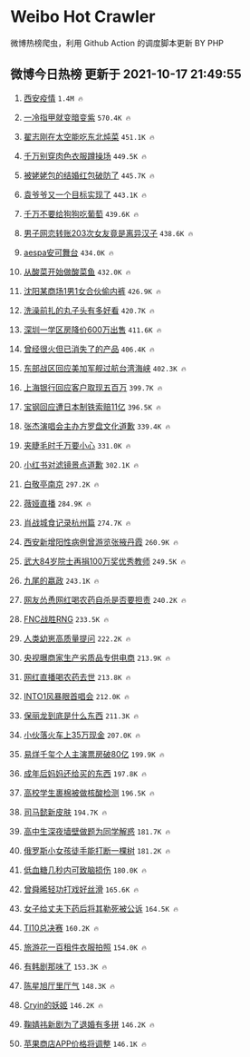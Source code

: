 # Weibo Hot Crawler 



微博热榜爬虫，利用 Github Action 的调度脚本更新 BY PHP 


## 微博今日热榜 更新于 2021-10-17 21:49:55 
1. [西安疫情](https://s.weibo.com/weibo?q=%E8%A5%BF%E5%AE%89%E7%96%AB%E6%83%85&Refer=top) `1.4M 🔥` 

1. [一冷指甲就变暗变紫](https://s.weibo.com/weibo?q=%23%E4%B8%80%E5%86%B7%E6%8C%87%E7%94%B2%E5%B0%B1%E5%8F%98%E6%9A%97%E5%8F%98%E7%B4%AB%23&Refer=top) `570.4K 🔥` 

1. [翟志刚在太空能吃东北炖菜](https://s.weibo.com/weibo?q=%23%E7%BF%9F%E5%BF%97%E5%88%9A%E5%9C%A8%E5%A4%AA%E7%A9%BA%E8%83%BD%E5%90%83%E4%B8%9C%E5%8C%97%E7%82%96%E8%8F%9C%23&Refer=top) `451.1K 🔥` 

1. [千万别穿肉色衣服蹲操场](https://s.weibo.com/weibo?q=%23%E5%8D%83%E4%B8%87%E5%88%AB%E7%A9%BF%E8%82%89%E8%89%B2%E8%A1%A3%E6%9C%8D%E8%B9%B2%E6%93%8D%E5%9C%BA%23&Refer=top) `449.5K 🔥` 

1. [被姥姥包的结婚红包破防了](https://s.weibo.com/weibo?q=%23%E8%A2%AB%E5%A7%A5%E5%A7%A5%E5%8C%85%E7%9A%84%E7%BB%93%E5%A9%9A%E7%BA%A2%E5%8C%85%E7%A0%B4%E9%98%B2%E4%BA%86%23&Refer=top) `445.7K 🔥` 

1. [袁爷爷又一个目标实现了](https://s.weibo.com/weibo?q=%23%E8%A2%81%E7%88%B7%E7%88%B7%E5%8F%88%E4%B8%80%E4%B8%AA%E7%9B%AE%E6%A0%87%E5%AE%9E%E7%8E%B0%E4%BA%86%23&Refer=top) `443.1K 🔥` 

1. [千万不要给狗狗吃葡萄](https://s.weibo.com/weibo?q=%23%E5%8D%83%E4%B8%87%E4%B8%8D%E8%A6%81%E7%BB%99%E7%8B%97%E7%8B%97%E5%90%83%E8%91%A1%E8%90%84%23&Refer=top) `439.6K 🔥` 

1. [男子网恋转账203次女友竟是离异汉子](https://s.weibo.com/weibo?q=%23%E7%94%B7%E5%AD%90%E7%BD%91%E6%81%8B%E8%BD%AC%E8%B4%A6203%E6%AC%A1%E5%A5%B3%E5%8F%8B%E7%AB%9F%E6%98%AF%E7%A6%BB%E5%BC%82%E6%B1%89%E5%AD%90%23&Refer=top) `438.6K 🔥` 

1. [aespa安可舞台](https://s.weibo.com/weibo?q=%23aespa%E5%AE%89%E5%8F%AF%E8%88%9E%E5%8F%B0%23&Refer=top) `434.0K 🔥` 

1. [从酸菜开始做酸菜鱼](https://s.weibo.com/weibo?q=%23%E4%BB%8E%E9%85%B8%E8%8F%9C%E5%BC%80%E5%A7%8B%E5%81%9A%E9%85%B8%E8%8F%9C%E9%B1%BC%23&Refer=top) `432.0K 🔥` 

1. [沈阳某商场1男1女合伙偷内裤](https://s.weibo.com/weibo?q=%23%E6%B2%88%E9%98%B3%E6%9F%90%E5%95%86%E5%9C%BA1%E7%94%B71%E5%A5%B3%E5%90%88%E4%BC%99%E5%81%B7%E5%86%85%E8%A3%A4%23&Refer=top) `426.9K 🔥` 

1. [洗澡前扎的丸子头有多好看](https://s.weibo.com/weibo?q=%23%E6%B4%97%E6%BE%A1%E5%89%8D%E6%89%8E%E7%9A%84%E4%B8%B8%E5%AD%90%E5%A4%B4%E6%9C%89%E5%A4%9A%E5%A5%BD%E7%9C%8B%23&Refer=top) `420.7K 🔥` 

1. [深圳一学区房降价600万出售](https://s.weibo.com/weibo?q=%23%E6%B7%B1%E5%9C%B3%E4%B8%80%E5%AD%A6%E5%8C%BA%E6%88%BF%E9%99%8D%E4%BB%B7600%E4%B8%87%E5%87%BA%E5%94%AE%23&Refer=top) `411.6K 🔥` 

1. [曾经很火但已消失了的产品](https://s.weibo.com/weibo?q=%23%E6%9B%BE%E7%BB%8F%E5%BE%88%E7%81%AB%E4%BD%86%E5%B7%B2%E6%B6%88%E5%A4%B1%E4%BA%86%E7%9A%84%E4%BA%A7%E5%93%81%23&Refer=top) `406.4K 🔥` 

1. [东部战区回应美加军舰过航台湾海峡](https://s.weibo.com/weibo?q=%23%E4%B8%9C%E9%83%A8%E6%88%98%E5%8C%BA%E5%9B%9E%E5%BA%94%E7%BE%8E%E5%8A%A0%E5%86%9B%E8%88%B0%E8%BF%87%E8%88%AA%E5%8F%B0%E6%B9%BE%E6%B5%B7%E5%B3%A1%23&Refer=top) `402.3K 🔥` 

1. [上海银行回应客户取现五百万](https://s.weibo.com/weibo?q=%23%E4%B8%8A%E6%B5%B7%E9%93%B6%E8%A1%8C%E5%9B%9E%E5%BA%94%E5%AE%A2%E6%88%B7%E5%8F%96%E7%8E%B0%E4%BA%94%E7%99%BE%E4%B8%87%23&Refer=top) `399.7K 🔥` 

1. [宝钢回应遭日本制铁索赔11亿](https://s.weibo.com/weibo?q=%23%E5%AE%9D%E9%92%A2%E5%9B%9E%E5%BA%94%E9%81%AD%E6%97%A5%E6%9C%AC%E5%88%B6%E9%93%81%E7%B4%A2%E8%B5%9411%E4%BA%BF%23&Refer=top) `396.5K 🔥` 

1. [张杰演唱会主办方罗盘文化道歉](https://s.weibo.com/weibo?q=%23%E5%BC%A0%E6%9D%B0%E6%BC%94%E5%94%B1%E4%BC%9A%E4%B8%BB%E5%8A%9E%E6%96%B9%E7%BD%97%E7%9B%98%E6%96%87%E5%8C%96%E9%81%93%E6%AD%89%23&Refer=top) `339.4K 🔥` 

1. [夹睫毛时千万要小心](https://s.weibo.com/weibo?q=%23%E5%A4%B9%E7%9D%AB%E6%AF%9B%E6%97%B6%E5%8D%83%E4%B8%87%E8%A6%81%E5%B0%8F%E5%BF%83%23&Refer=top) `331.0K 🔥` 

1. [小红书对滤镜景点道歉](https://s.weibo.com/weibo?q=%23%E5%B0%8F%E7%BA%A2%E4%B9%A6%E5%AF%B9%E6%BB%A4%E9%95%9C%E6%99%AF%E7%82%B9%E9%81%93%E6%AD%89%23&Refer=top) `302.1K 🔥` 

1. [白敬亭南京](https://s.weibo.com/weibo?q=%E7%99%BD%E6%95%AC%E4%BA%AD%E5%8D%97%E4%BA%AC&Refer=top) `297.2K 🔥` 

1. [薇娅直播](https://s.weibo.com/weibo?q=%23%E8%96%87%E5%A8%85%E7%9B%B4%E6%92%AD%23&Refer=top) `284.9K 🔥` 

1. [肖战城食记录杭州篇](https://s.weibo.com/weibo?q=%23%E8%82%96%E6%88%98%E5%9F%8E%E9%A3%9F%E8%AE%B0%E5%BD%95%E6%9D%AD%E5%B7%9E%E7%AF%87%23&Refer=top) `274.7K 🔥` 

1. [西安新增阳性病例曾游览张掖丹霞](https://s.weibo.com/weibo?q=%23%E8%A5%BF%E5%AE%89%E6%96%B0%E5%A2%9E%E9%98%B3%E6%80%A7%E7%97%85%E4%BE%8B%E6%9B%BE%E6%B8%B8%E8%A7%88%E5%BC%A0%E6%8E%96%E4%B8%B9%E9%9C%9E%23&Refer=top) `260.9K 🔥` 

1. [武大84岁院士再捐100万奖优秀教师](https://s.weibo.com/weibo?q=%23%E6%AD%A6%E5%A4%A784%E5%B2%81%E9%99%A2%E5%A3%AB%E5%86%8D%E6%8D%90100%E4%B8%87%E5%A5%96%E4%BC%98%E7%A7%80%E6%95%99%E5%B8%88%23&Refer=top) `249.5K 🔥` 

1. [九尾的嬴政](https://s.weibo.com/weibo?q=%23%E4%B9%9D%E5%B0%BE%E7%9A%84%E5%AC%B4%E6%94%BF%23&Refer=top) `243.1K 🔥` 

1. [网友怂恿网红喝农药自杀是否要担责](https://s.weibo.com/weibo?q=%23%E7%BD%91%E5%8F%8B%E6%80%82%E6%81%BF%E7%BD%91%E7%BA%A2%E5%96%9D%E5%86%9C%E8%8D%AF%E8%87%AA%E6%9D%80%E6%98%AF%E5%90%A6%E8%A6%81%E6%8B%85%E8%B4%A3%23&Refer=top) `240.2K 🔥` 

1. [FNC战胜RNG](https://s.weibo.com/weibo?q=%23FNC%E6%88%98%E8%83%9CRNG%23&Refer=top) `233.5K 🔥` 

1. [人类幼崽高质量提问](https://s.weibo.com/weibo?q=%23%E4%BA%BA%E7%B1%BB%E5%B9%BC%E5%B4%BD%E9%AB%98%E8%B4%A8%E9%87%8F%E6%8F%90%E9%97%AE%23&Refer=top) `222.2K 🔥` 

1. [央视曝商家生产劣质品专供电商](https://s.weibo.com/weibo?q=%23%E5%A4%AE%E8%A7%86%E6%9B%9D%E5%95%86%E5%AE%B6%E7%94%9F%E4%BA%A7%E5%8A%A3%E8%B4%A8%E5%93%81%E4%B8%93%E4%BE%9B%E7%94%B5%E5%95%86%23&Refer=top) `213.9K 🔥` 

1. [网红直播喝农药去世](https://s.weibo.com/weibo?q=%E7%BD%91%E7%BA%A2%E7%9B%B4%E6%92%AD%E5%96%9D%E5%86%9C%E8%8D%AF%E5%8E%BB%E4%B8%96&Refer=top) `213.8K 🔥` 

1. [INTO1风暴眼首唱会](https://s.weibo.com/weibo?q=%23INTO1%E9%A3%8E%E6%9A%B4%E7%9C%BC%E9%A6%96%E5%94%B1%E4%BC%9A%23&Refer=top) `212.0K 🔥` 

1. [保丽龙到底是什么东西](https://s.weibo.com/weibo?q=%23%E4%BF%9D%E4%B8%BD%E9%BE%99%E5%88%B0%E5%BA%95%E6%98%AF%E4%BB%80%E4%B9%88%E4%B8%9C%E8%A5%BF%23&Refer=top) `211.3K 🔥` 

1. [小伙落火车上35万现金](https://s.weibo.com/weibo?q=%23%E5%B0%8F%E4%BC%99%E8%90%BD%E7%81%AB%E8%BD%A6%E4%B8%8A35%E4%B8%87%E7%8E%B0%E9%87%91%23&Refer=top) `207.0K 🔥` 

1. [易烊千玺个人主演票房破80亿](https://s.weibo.com/weibo?q=%23%E6%98%93%E7%83%8A%E5%8D%83%E7%8E%BA%E4%B8%AA%E4%BA%BA%E4%B8%BB%E6%BC%94%E7%A5%A8%E6%88%BF%E7%A0%B480%E4%BA%BF%23&Refer=top) `199.9K 🔥` 

1. [成年后妈妈还给买的东西](https://s.weibo.com/weibo?q=%23%E6%88%90%E5%B9%B4%E5%90%8E%E5%A6%88%E5%A6%88%E8%BF%98%E7%BB%99%E4%B9%B0%E7%9A%84%E4%B8%9C%E8%A5%BF%23&Refer=top) `197.8K 🔥` 

1. [高校学生裹棉被做核酸检测](https://s.weibo.com/weibo?q=%23%E9%AB%98%E6%A0%A1%E5%AD%A6%E7%94%9F%E8%A3%B9%E6%A3%89%E8%A2%AB%E5%81%9A%E6%A0%B8%E9%85%B8%E6%A3%80%E6%B5%8B%23&Refer=top) `196.5K 🔥` 

1. [司马懿新皮肤](https://s.weibo.com/weibo?q=%23%E5%8F%B8%E9%A9%AC%E6%87%BF%E6%96%B0%E7%9A%AE%E8%82%A4%23&Refer=top) `194.7K 🔥` 

1. [高中生深夜墙壁做题为同学解惑](https://s.weibo.com/weibo?q=%23%E9%AB%98%E4%B8%AD%E7%94%9F%E6%B7%B1%E5%A4%9C%E5%A2%99%E5%A3%81%E5%81%9A%E9%A2%98%E4%B8%BA%E5%90%8C%E5%AD%A6%E8%A7%A3%E6%83%91%23&Refer=top) `181.7K 🔥` 

1. [俄罗斯小女孩徒手能打断一棵树](https://s.weibo.com/weibo?q=%E4%BF%84%E7%BD%97%E6%96%AF%E5%B0%8F%E5%A5%B3%E5%AD%A9%E5%BE%92%E6%89%8B%E8%83%BD%E6%89%93%E6%96%AD%E4%B8%80%E6%A3%B5%E6%A0%91&Refer=top) `181.2K 🔥` 

1. [低血糖几秒内可致脑损伤](https://s.weibo.com/weibo?q=%23%E4%BD%8E%E8%A1%80%E7%B3%96%E5%87%A0%E7%A7%92%E5%86%85%E5%8F%AF%E8%87%B4%E8%84%91%E6%8D%9F%E4%BC%A4%23&Refer=top) `180.0K 🔥` 

1. [曾舜晞轻功打戏好丝滑](https://s.weibo.com/weibo?q=%23%E6%9B%BE%E8%88%9C%E6%99%9E%E8%BD%BB%E5%8A%9F%E6%89%93%E6%88%8F%E5%A5%BD%E4%B8%9D%E6%BB%91%23&Refer=top) `165.6K 🔥` 

1. [女子给丈夫下药后将其勒死被公诉](https://s.weibo.com/weibo?q=%23%E5%A5%B3%E5%AD%90%E7%BB%99%E4%B8%88%E5%A4%AB%E4%B8%8B%E8%8D%AF%E5%90%8E%E5%B0%86%E5%85%B6%E5%8B%92%E6%AD%BB%E8%A2%AB%E5%85%AC%E8%AF%89%23&Refer=top) `164.5K 🔥` 

1. [TI10总决赛](https://s.weibo.com/weibo?q=TI10%E6%80%BB%E5%86%B3%E8%B5%9B&Refer=top) `160.2K 🔥` 

1. [旅游花一百租件衣服拍照](https://s.weibo.com/weibo?q=%23%E6%97%85%E6%B8%B8%E8%8A%B1%E4%B8%80%E7%99%BE%E7%A7%9F%E4%BB%B6%E8%A1%A3%E6%9C%8D%E6%8B%8D%E7%85%A7%23&Refer=top) `154.0K 🔥` 

1. [有韩剧那味了](https://s.weibo.com/weibo?q=%E6%9C%89%E9%9F%A9%E5%89%A7%E9%82%A3%E5%91%B3%E4%BA%86&Refer=top) `153.3K 🔥` 

1. [陈星旭厅里厅气](https://s.weibo.com/weibo?q=%23%E9%99%88%E6%98%9F%E6%97%AD%E5%8E%85%E9%87%8C%E5%8E%85%E6%B0%94%23&Refer=top) `148.3K 🔥` 

1. [Cryin的妖姬](https://s.weibo.com/weibo?q=%23Cryin%E7%9A%84%E5%A6%96%E5%A7%AC%23&Refer=top) `146.2K 🔥` 

1. [鞠婧祎新剧为了退婚有多拼](https://s.weibo.com/weibo?q=%23%E9%9E%A0%E5%A9%A7%E7%A5%8E%E6%96%B0%E5%89%A7%E4%B8%BA%E4%BA%86%E9%80%80%E5%A9%9A%E6%9C%89%E5%A4%9A%E6%8B%BC%23&Refer=top) `146.2K 🔥` 

1. [苹果商店APP价格将调整](https://s.weibo.com/weibo?q=%23%E8%8B%B9%E6%9E%9C%E5%95%86%E5%BA%97APP%E4%BB%B7%E6%A0%BC%E5%B0%86%E8%B0%83%E6%95%B4%23&Refer=top) `146.1K 🔥` 

